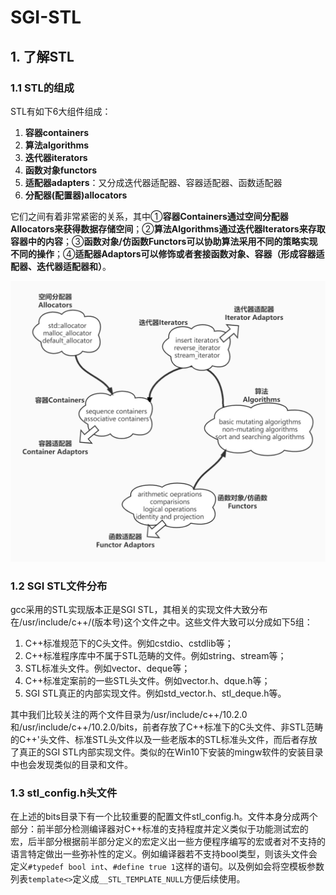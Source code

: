 # SGI-STL

## 1. 了解STL

### 1.1 STL的组成

STL有如下6大组件组成：

1. **容器containers**
2. **算法algorithms**
3. **迭代器iterators**
4. **函数对象functors**
5. **适配器adapters**：又分成迭代器适配器、容器适配器、函数适配器
6. **分配器(配置器)allocators**

它们之间有着非常紧密的关系，其中①**容器Containers通过空间分配器Allocators来获得数据存储空间**；②**算法Algorithms通过迭代器Iterators来存取容器中的内容**；③**函数对象/仿函数Functors可以协助算法采用不同的策略实现不同的操作**；④**适配器Adaptors可以修饰或者套接函数对象、容器（形成容器适配器、迭代器适配器和）**。

<img src="..\image\jklfsda.jpg" alt="jklfsda" style="zoom: 50%;" />



### 1.2 SGI STL文件分布

gcc采用的STL实现版本正是SGI STL，其相关的实现文件大致分布在/usr/include/c++/(版本号)这个文件之中。这些文件大致可以分成如下5组：

1. C++标准规范下的C头文件。例如cstdio、cstdlib等；
2. C++标准程序库中不属于STL范畴的文件。例如string、stream等；
3. STL标准头文件。例如vector、deque等；
4. C++标准定案前的一些STL头文件。例如vector.h、dque.h等；
5. SGI STL真正的内部实现文件。例如std_vector.h、stl_deque.h等。

其中我们比较关注的两个文件目录为/usr/include/c++/10.2.0和/usr/include/c++/10.2.0/bits，前者存放了C++标准下的C头文件、非STL范畴的C++'头文件、标准STL头文件以及一些老版本的STL标准头文件，而后者存放了真正的SGI STL内部实现文件。类似的在Win10下安装的mingw软件的安装目录中也会发现类似的目录和文件。



### 1.3 stl_config.h头文件

在上述的bits目录下有一个比较重要的配置文件stl_config.h。文件本身分成两个部分：前半部分检测编译器对C++标准的支持程度并定义类似于功能测试宏的宏，后半部分根据前半部分定义的宏定义出一些方便程序编写的宏或者对不支持的语言特定做出一些弥补性的定义。例如编译器若不支持bool类型，则该头文件会定义`#typedef bool int`、`#define true 1`这样的语句。以及例如会将空模板参数列表`template<>`定义成`__STL_TEMPLATE_NULL`方便后续使用。
